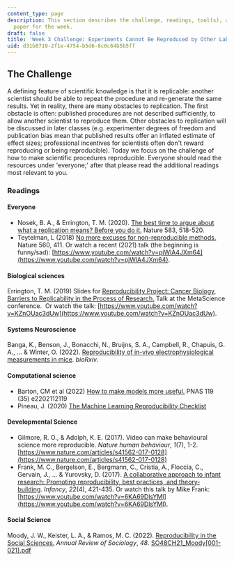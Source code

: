 ```yaml
---
content_type: page
description: This section describes the challenge, readings, tool(s), and response
  paper for the week.
draft: false
title: 'Week 3 Challenge: Experiments Cannot Be Reproduced by Other Labs'
uid: d31b8719-2f1e-4754-b5d6-8c0c64b5b5ff
---
```

## The Challenge

A defining feature of scientific knowledge is that it is replicable: another scientist should be able to repeat the procedure and re-generate the same results. Yet in reality, there are many obstacles to replication. The first obstacle is often: published procedures are not described sufficiently, to allow another scientist to reproduce them. Other obstacles to replication will be discussed in later classes (e.g. experimenter degrees of freedom and publication bias mean that published results offer an inflated estimate of effect sizes; professional incentives for scientists often don't reward reproducing or being reproducible). Today we focus on the challenge of how to make scientific procedures reproducible. Everyone should read the resources under 'everyone;' after that please read the additional readings most relevant to you.

### Readings

#### Everyone

- Nosek, B. A., & Errington, T. M. (2020). [The best time to argue about what a replication means? Before you do it.](https://www.nature.com/articles/d41586-020-02142-6?sf236176533=1) Nature 583, 518-520.
- Teytelman, L (2018) [No more excuses for non-reproducible methods.](https://www.nature.com/articles/d41586-018-06008-w) Nature 560, 411. Or watch a recent (2021) talk (the beginning is funny/sad): [https://www.youtube.com/watch?v=pjWlA4JXm64](https://www.youtube.com/watch?v=pjWlA4JXm64).

#### Biological sciences

Errington, T. M. (2019) Slides for [Reproducibility Project: Cancer Biology, Barriers to Replicability in the Process of Research.](https://canvas.mit.edu/courses/16735/files/2628356?wrap=1) Talk at the MetaScience conference.  Or watch the talk: [https://www.youtube.com/watch?v=KZnOUac3dUw](https://www.youtube.com/watch?v=KZnOUac3dUw).

#### Systems Neuroscience

Banga, K., Benson, J., Bonacchi, N., Bruijns, S. A., Campbell, R., Chapuis, G. A., … & Winter, O. (2022). [Reproducibility of in-vivo electrophysiological measurements in mice](https://www.biorxiv.org/content/10.1101/2022.05.09.491042v3). *bioRxiv*.

#### Computational science

- Barton, CM et al (2022) [How to make models more useful.](https://www.pnas.org/doi/10.1073/pnas.2202112119) PNAS 119 (35) e2202112119
- Pineau, J. (2020) [The Machine Learning Reproducibility Checklist](https://www.cs.mcgill.ca/~jpineau/ReproducibilityChecklist.pdf)

#### Developmental Science

- Gilmore, R. O., & Adolph, K. E. (2017). Video can make behavioural science more reproducible. *Nature human behaviour*, *1*(7), 1-2. [https://www.nature.com/articles/s41562-017-0128](https://www.nature.com/articles/s41562-017-0128)
- Frank, M. C., Bergelson, E., Bergmann, C., Cristia, A., Floccia, C., Gervain, J., … & Yurovsky, D. (2017). [A collaborative approach to infant research: Promoting reproducibility, best practices, and theory‐building](https://onlinelibrary.wiley.com/doi/pdf/10.1111/infa.12182). *Infancy*, *22*(4), 421-435. Or watch this talk by Mike Frank: [https://www.youtube.com/watch?v=6KA69DlsYMI](https://www.youtube.com/watch?v=6KA69DlsYMI).

#### Social Science

Moody, J. W., Keister, L. A., & Ramos, M. C. (2022). [Reproducibility in the Social Sciences.](https://www.annualreviews.org/doi/abs/10.1146/annurev-soc-090221-035954) *Annual Review of Sociology*, *48*. [SO48CH21\_Moody\[001-021\].pdf](https://canvas.mit.edu/courses/16735/files/2733004?wrap=1)